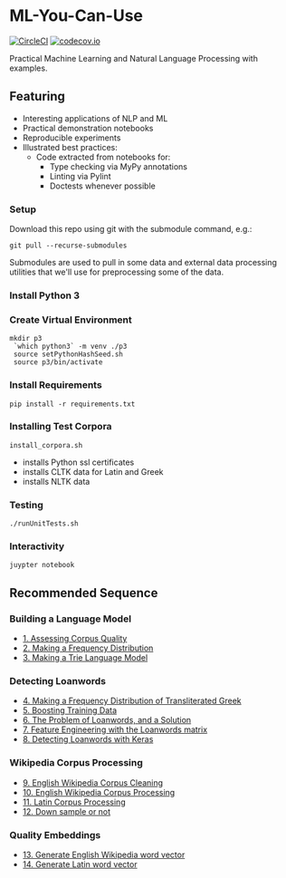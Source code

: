 # ML-You-Can-Use
[![CircleCI](https://circleci.com/gh/todd-cook/ML-You-Can-Use.svg?style=svg)](https://circleci.com/gh/todd-cook/ML-You-Can-Use)  [![codecov.io](http://codecov.io/github/todd-cook/ML-You-Can-Use/coverage.svg?branch=master)](http://codecov.io/github/todd-cook/ML-You-Can-Use?branch=master)

Practical Machine Learning and Natural Language Processing with examples.

## Featuring
* Interesting applications of NLP and ML
* Practical demonstration notebooks
* Reproducible experiments
* Illustrated best practices:
    * Code extracted from notebooks for:
        * Type checking via MyPy annotations
        * Linting via Pylint
        * Doctests whenever possible

### Setup
Download this repo using git with the submodule command, e.g.:

``git pull --recurse-submodules``

Submodules are used to pull in some data and external data processing utilities that we'll use for preprocessing some of the data.

### Install Python 3
### Create Virtual Environment
``` 
mkdir p3
 `which python3` -m venv ./p3
 source setPythonHashSeed.sh
 source p3/bin/activate
```
### Install Requirements

``pip install -r requirements.txt``

### Installing Test Corpora

``install_corpora.sh``

* installs Python ssl certificates
* installs CLTK data for Latin and Greek
* installs NLTK data

### Testing
``./runUnitTests.sh``

### Interactivity
``juypter notebook`` 

## Recommended Sequence

### Building a Language Model
* [1. Assessing Corpus Quality](building_language_model/assessing_corpus_quality.ipynb)
* [2. Making a Frequency Distribution](building_language_model/make_frequency_distribution.ipynb)
* [3. Making a Trie Language Model](building_language_model/make_trie_language_model.ipynb)
### Detecting Loanwords
* [4. Making a Frequency Distribution of Transliterated Greek](detecting_loanwords/make_frequency_distribution_greek_transliterated.ipynb)
* [5. Boosting Training Data](detecting_loanwords/boosting_training_data.ipynb)
* [6. The Problem of Loanwords, and a Solution](detecting_loanwords/loanwords_problems_solutions.ipynb)
* [7. Feature Engineering with the Loanwords matrix](detecting_loanwords/loanwords_feature_engineering.ipynb)
* [8. Detecting Loanwords with Keras](detecting_loanwords/detecting_loanwords_keras..ipynb)
### Wikipedia Corpus Processing
* [9. English Wikipedia Corpus Cleaning](wikipedia_corpus_processing/clean_english_wiki_corpus.ipynb)
* [10. English Wikipedia Corpus Processing](wikipedia_corpus_processing/create_corpus_from_english_wiki.ipynb)
* [11. Latin Corpus Processing](wikipedia_corpus_processing/create_corpus_from_latin_wiki.ipynb)
* [12. Down sample or not](wikipedia_corpus_processing/down_sample_or_not.ipynb)
### Quality Embeddings 
* [13. Generate English Wikipedia word vector](quality_embeddings/generate_latin_word_vector.ipynb) 
* [14. Generate Latin word vector](quality_embeddings/generate_latin_word_vector.ipynb) 
